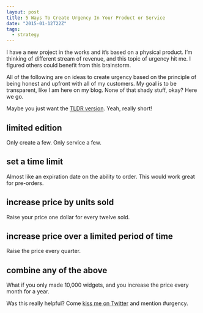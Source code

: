```yaml
---
layout: post
title: 5 Ways To Create Urgency In Your Product or Service
date: "2015-01-12T22Z"
tags:
  - strategy
---
```


I have a new project in the works and it’s based on a physical product. I’m thinking of different stream of revenue, and this topic of urgency hit me. I figured others could benefit from this brainstorm.

All of the following are on ideas to create urgency based on the principle of being honest and upfront with all of my customers. My goal is to be transparent, like I am here on my blog. None of that shady stuff, okay? Here we go.

Maybe you just want the [TLDR version](https://blog.chancesmith.org/create-urgency-for-products-services/). Yeah, really short!

## limited edition

Only create a few. Only service a few.

## set a time limit

Almost like an expiration date on the ability to order. This would work great for pre-orders.

## increase price by units sold

Raise your price one dollar for every twelve sold.

## increase price over a limited period of time

Raise the price every quarter.

## combine any of the above

What if you only made 10,000 widgets, and you increase the price every month for a year.

Was this really helpful? Come [kiss me on Twitter](https://twitter.com/chance_smith) and mention #urgency.
